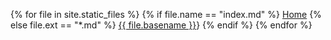{% for file in site.static_files %}
{% if file.name == "index.md" %}
<a href="/index.html">Home</a>
{% else file.ext == "*.md" %}
[{{ file.basename }}]({{site.baseurl}}/{{file.basename}}.html)}
{% endif %}
{% endfor %}
